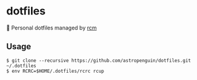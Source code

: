 # dotfiles

:penguin: Personal dotfiles managed by [rcm](https://github.com/thoughtbot/rcm)

## Usage

```shell
$ git clone --recursive https://github.com/astropenguin/dotfiles.git ~/.dotfiles
$ env RCRC=$HOME/.dotfiles/rcrc rcup
```
